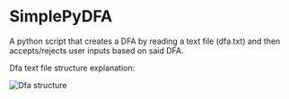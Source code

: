# SimplePyDFA
A python script that creates a DFA by reading a text file (dfa.txt) and then accepts/rejects user inputs based on said DFA.

Dfa text file structure explanation:

![Dfa structure](../ThomasPapapaschos/SimplePyDFA/main/doc/dfa.png)



